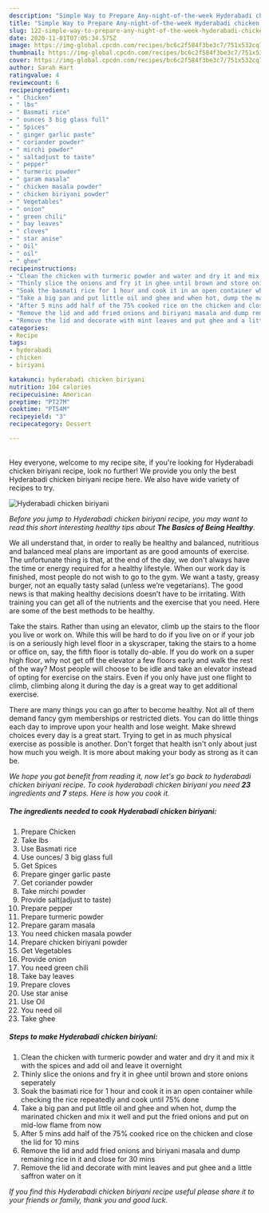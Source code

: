 ```yaml
---
description: "Simple Way to Prepare Any-night-of-the-week Hyderabadi chicken biriyani"
title: "Simple Way to Prepare Any-night-of-the-week Hyderabadi chicken biriyani"
slug: 122-simple-way-to-prepare-any-night-of-the-week-hyderabadi-chicken-biriyani
date: 2020-11-01T07:05:34.575Z
image: https://img-global.cpcdn.com/recipes/bc6c2f584f3be3c7/751x532cq70/hyderabadi-chicken-biriyani-recipe-main-photo.jpg
thumbnail: https://img-global.cpcdn.com/recipes/bc6c2f584f3be3c7/751x532cq70/hyderabadi-chicken-biriyani-recipe-main-photo.jpg
cover: https://img-global.cpcdn.com/recipes/bc6c2f584f3be3c7/751x532cq70/hyderabadi-chicken-biriyani-recipe-main-photo.jpg
author: Sarah Hart
ratingvalue: 4
reviewcount: 6
recipeingredient:
- " Chicken"
- " lbs"
- " Basmati rice"
- " ounces 3 big glass full"
- " Spices"
- " ginger garlic paste"
- " coriander powder"
- " mirchi powder"
- " saltadjust to taste"
- " pepper"
- " turmeric powder"
- " garam masala"
- " chicken masala powder"
- " chicken biriyani powder"
- " Vegetables"
- " onion"
- " green chili"
- " bay leaves"
- " cloves"
- " star anise"
- " Oil"
- " oil"
- " ghee"
recipeinstructions:
- "Clean the chicken with turmeric powder and water and dry it and mix it with the spices and add oil and leave it overnight"
- "Thinly slice the onions and fry it in ghee until brown and store onions seperately"
- "Soak the basmati rice for 1 hour and cook it in an open container while checking the rice repeatedly and cook until 75% done"
- "Take a big pan and put little oil and ghee and when hot, dump the marinated chicken and mix it well and put the fried onions and put on mid-low flame from now"
- "After 5 mins add half of the 75% cooked rice on the chicken and close the lid for 10 mins"
- "Remove the lid and add fried onions and biriyani masala and dump remaining rice in it and close for 30 mins"
- "Remove the lid and decorate with mint leaves and put ghee and a little saffron water on it"
categories:
- Recipe
tags:
- hyderabadi
- chicken
- biriyani

katakunci: hyderabadi chicken biriyani 
nutrition: 104 calories
recipecuisine: American
preptime: "PT27M"
cooktime: "PT54M"
recipeyield: "3"
recipecategory: Dessert

---
```

<br>
Hey everyone, welcome to my recipe site, if you're looking for Hyderabadi chicken biriyani recipe, look no further! We provide you only the best Hyderabadi chicken biriyani recipe here. We also have wide variety of recipes to try.
<br>


![Hyderabadi chicken biriyani](https://img-global.cpcdn.com/recipes/bc6c2f584f3be3c7/751x532cq70/hyderabadi-chicken-biriyani-recipe-main-photo.jpg)

<i>Before you jump to Hyderabadi chicken biriyani recipe, you may want to read this short interesting healthy tips about <strong>The Basics of Being Healthy</strong>.</i>

We all understand that, in order to really be healthy and balanced, nutritious and balanced meal plans are important as are good amounts of exercise. The unfortunate thing is that, at the end of the day, we don't always have the time or energy required for a healthy lifestyle. When our work day is finished, most people do not wish to go to the gym. We want a tasty, greasy burger, not an equally tasty salad (unless we’re vegetarians). The good news is that making healthy decisions doesn’t have to be irritating. With training you can get all of the nutrients and the exercise that you need. Here are some of the best methods to be healthy.

Take the stairs. Rather than using an elevator, climb up the stairs to the floor you live or work on. While this will be hard to do if you live on or if your job is on a seriously high level floor in a skyscraper, taking the stairs to a home or office on, say, the fifth floor is totally do-able. If you do work on a super high floor, why not get off the elevator a few floors early and walk the rest of the way? Most people will choose to be idle and take an elevator instead of opting for exercise on the stairs. Even if you only have just one flight to climb, climbing along it during the day is a great way to get additional exercise. 

There are many things you can go after to become healthy. Not all of them demand fancy gym memberships or restricted diets. You can do little things each day to improve upon your health and lose weight. Make shrewd choices every day is a great start. Trying to get in as much physical exercise as possible is another. Don't forget that health isn't only about just how much you weigh. It is more about making your body as strong as it can be. 


<i>We hope you got benefit from reading it, now let's go back to hyderabadi chicken biriyani recipe. To cook hyderabadi chicken biriyani you need <strong>23</strong> ingredients and <strong>7</strong> steps. Here is how you cook it.
</i>

##### The ingredients needed to cook Hyderabadi chicken biriyani:

1. Prepare  Chicken
1. Take  lbs
1. Use  Basmati rice
1. Use  ounces/ 3 big glass full
1. Get  Spices
1. Prepare  ginger garlic paste
1. Get  coriander powder
1. Take  mirchi powder
1. Provide  salt(adjust to taste)
1. Prepare  pepper
1. Prepare  turmeric powder
1. Prepare  garam masala
1. You need  chicken masala powder
1. Prepare  chicken biriyani powder
1. Get  Vegetables
1. Provide  onion
1. You need  green chili
1. Take  bay leaves
1. Prepare  cloves
1. Use  star anise
1. Use  Oil
1. You need  oil
1. Take  ghee


##### Steps to make Hyderabadi chicken biriyani:

1. Clean the chicken with turmeric powder and water and dry it and mix it with the spices and add oil and leave it overnight
1. Thinly slice the onions and fry it in ghee until brown and store onions seperately
1. Soak the basmati rice for 1 hour and cook it in an open container while checking the rice repeatedly and cook until 75% done
1. Take a big pan and put little oil and ghee and when hot, dump the marinated chicken and mix it well and put the fried onions and put on mid-low flame from now
1. After 5 mins add half of the 75% cooked rice on the chicken and close the lid for 10 mins
1. Remove the lid and add fried onions and biriyani masala and dump remaining rice in it and close for 30 mins
1. Remove the lid and decorate with mint leaves and put ghee and a little saffron water on it


<i>If you find this Hyderabadi chicken biriyani recipe useful please share it to your friends or family, thank you and good luck.</i>
